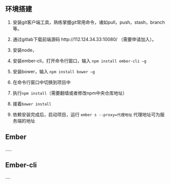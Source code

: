 ## 环境搭建

1. 安装git客户端工具，熟练掌握git常用命令，诸如pull，push，stash，branch等。
2. 通过gitlab下载前端源码 http:\/\/112.124.34.33:10080\/ （需要申请加入）。

3. 安装node，

4. 安装ember-cli，打开命令行窗口，输入 `npm install ember-cli –g`

5. 安装bower，输入 `npm install bower –g`

6. 在命令行窗口中切换到项目中

7. 执行`npm install`（需要翻墙或者修改npm中央仓库地址）

8. 接着`bower install`

9. 依赖安装完成后，启动项目，运行 `ember s --proxy=代理地址`  代理地址可为服务端的地址


## Ember

.....

## Ember-cli

....

